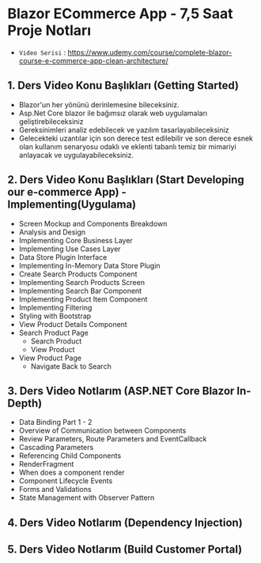 # Blazor ECommerce App - 7,5 Saat Proje Notları

 - `Video Serisi` : https://www.udemy.com/course/complete-blazor-course-e-commerce-app-clean-architecture/

## 1. Ders Video Konu Başlıkları (Getting Started)

 - Blazor'un her yönünü derinlemesine bileceksiniz.
 - Asp.Net Core blazor ile bağımsız olarak web uygulamaları geliştirebileceksiniz
 - Gereksinimleri analiz edebilecek ve yazılım tasarlayabileceksiniz
 - Gelecekteki uzantılar için son derece test edilebilir ve son derece esnek olan kullanım senaryosu 
   odaklı ve eklenti tabanlı temiz bir mimariyi anlayacak ve uygulayabileceksiniz.
 
## 2. Ders Video Konu Başlıkları (Start Developing our e-commerce App) - Implementing(Uygulama)

 - Screen Mockup and Components Breakdown
 - Analysis and Design
 - Implementing Core Business Layer
 - Implementing Use Cases Layer
 - Data Store Plugin Interface
 - Implementing In-Memory Data Store Plugin
 - Create Search Products Component
 - Implementing Search Products Screen
 - Implementing Search Bar Component
 - Implementing Product Item Component
 - Implementing Filtering
 - Styling with Bootstrap
 - View Product Details Component
 - Search Product Page
    - Search Product
    - View Product
 - View Product Page
    - Navigate Back to Search  

## 3. Ders Video Notlarım (ASP.NET Core Blazor In-Depth)

 - Data Binding Part 1 - 2
 - Overview of Communication between Components
 - Review Parameters, Route Parameters and EventCallback
 - Cascading Parameters
 - Referencing Child Components
 - RenderFragment
 - When does a component render
 - Component Lifecycle Events
 - Forms and Validations
 - State Management with Observer Pattern 

## 4. Ders Video Notlarım (Dependency Injection)

## 5. Ders Video Notlarım (Build Customer Portal)